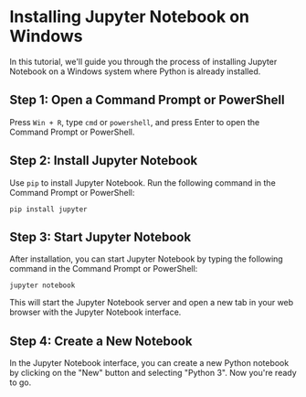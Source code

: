 # Installing Jupyter Notebook on Windows

In this tutorial, we'll guide you through the process of installing Jupyter Notebook on a Windows system where Python is already installed.

## Step 1: Open a Command Prompt or PowerShell

Press `Win + R`, type `cmd` or `powershell`, and press Enter to open the Command Prompt or PowerShell.

## Step 2: Install Jupyter Notebook

Use `pip` to install Jupyter Notebook. Run the following command in the Command Prompt or PowerShell:

```shell
pip install jupyter
```

## Step 3: Start Jupyter Notebook

After installation, you can start Jupyter Notebook by typing the following command in the Command Prompt or PowerShell:

```shell
jupyter notebook
```

This will start the Jupyter Notebook server and open a new tab in your web browser with the Jupyter Notebook interface.

## Step 4: Create a New Notebook

In the Jupyter Notebook interface, you can create a new Python notebook by clicking on the "New" button and selecting "Python 3".
Now you're ready to go.
